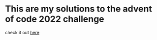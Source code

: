 # This are my solutions to the advent of code 2022 challenge

check it out [here](https://adventofcode.com/)